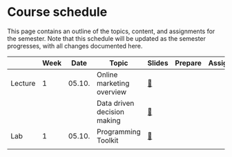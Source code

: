 # Course schedule

This page contains an outline of the topics, content, and assignments for the semester. Note that this schedule will be updated as the semester progresses, with all changes documented here.


|		|	Week	|	Date	|	Topic	|	Slides	|	Prepare	|	Assignment			|
|	---	|	---	|	---	|	---	|	---	|	---	|	---			|
|	Lecture	|	1	|	05.10.	|	Online marketing overview	|	[📘](https://docs.google.com/presentation/d/1-gmLRl6Au1DbFF8Stw5A_JOQPdWsLogPGu_nePRK7pYexport/pdf)	|		|				|
|		|		|		|	Data driven decision making	|	[📘](https://docs.google.com/presentation/d/1AfzqhjEAfJ5X4Q8YC9GK14jEBfdDXEIRmXonriwYHNYexport/pdf)	|		|				|
|	Lab	|	1	|	05.10.	|	Programming Toolkit	|	[📘](https://docs.google.com/presentation/d/1AHDCyelaOumvZ9-MRLEaSGCulXvvo-hcoFRrTESQW-cexport/pdf)	|		|				|
|		|		|		|		|		|		|				|											


